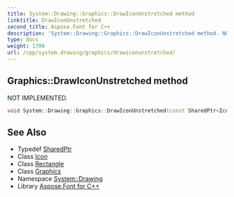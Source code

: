 ```yaml
---
title: System::Drawing::Graphics::DrawIconUnstretched method
linktitle: DrawIconUnstretched
second_title: Aspose.Font for C++
description: 'System::Drawing::Graphics::DrawIconUnstretched method. NOT IMPLEMENTED in C++.'
type: docs
weight: 1700
url: /cpp/system.drawing/graphics/drawiconunstretched/
---
```

## Graphics::DrawIconUnstretched method


NOT IMPLEMENTED.

```cpp
void System::Drawing::Graphics::DrawIconUnstretched(const SharedPtr<Icon> &icon, Rectangle targetRect)
```


## See Also

* Typedef [SharedPtr](../../../system/sharedptr/)
* Class [Icon](../../icon/)
* Class [Rectangle](../../rectangle/)
* Class [Graphics](../)
* Namespace [System::Drawing](../../)
* Library [Aspose.Font for C++](../../../)
